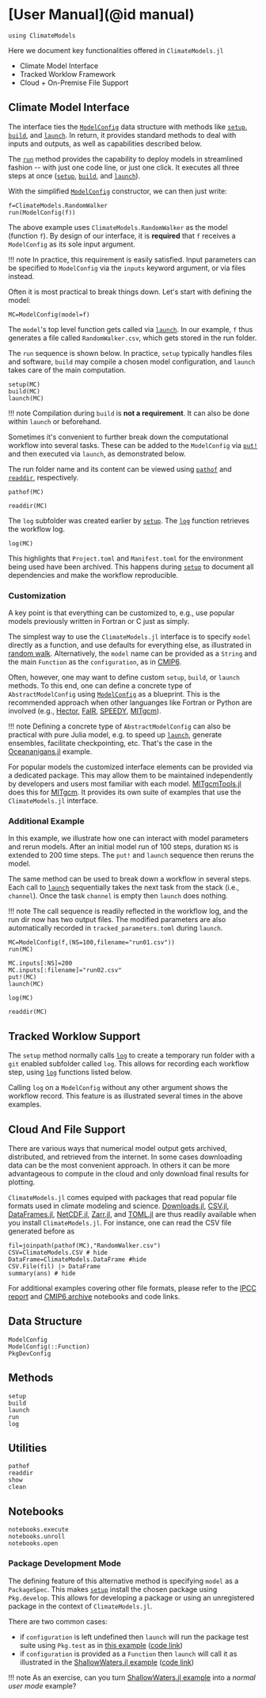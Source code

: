# [User Manual](@id manual)

```@setup main
using ClimateModels
```

Here we document key functionalities offered in `ClimateModels.jl`

- Climate Model Interface
- Tracked Worklow Framework
- Cloud + On-Premise File Support

## Climate Model Interface

The interface ties the [`ModelConfig`](@ref) data structure with methods like [`setup`](@ref), [`build`](@ref), and [`launch`](@ref). In return, it provides standard methods to deal with inputs and outputs, as well as capabilities described below. 

The [`run`](@ref) method provides the capability to deploy models in streamlined fashion -- with just one code line, or just one click. It executes all three steps at once ([`setup`](@ref), [`build`](@ref), and [`launch`](@ref)). 
 
With the simplified [`ModelConfig`](@ref) constructor, we can then just write:

```@example main
f=ClimateModels.RandomWalker
run(ModelConfig(f))
```

The above example uses `ClimateModels.RandomWalker` as the model (function `f`). By design of our interface, it is **required** that `f` receives a `ModelConfig` as its sole input argument. 

!!! note
    In practice, this requirement is easily satisfied. Input parameters can be specified to `ModelConfig` via the `inputs` keyword argument, or via files instead.

Often it is most practical to break things down. Let's start with defining the model:

```@example main
MC=ModelConfig(model=f)
```

The `model`'s top level function gets called via [`launch`](@ref). In our example, `f` thus generates a file called `RandomWalker.csv`, which gets stored in the run folder. 

The `run` sequence is shown below. In practice, `setup` typically handles files and software, `build` may compile a chosen model configuration, and `launch` takes care of the main computation. 

```@example main
setup(MC)
build(MC)
launch(MC)
```

!!! note 
    Compilation during `build` is **not a requirement**. It can also be done within `launch` or beforehand.

Sometimes it's convenient to further break down the computational workflow into several tasks. These can be added to the `ModelConfig` via [`put!`](@ref) and then executed via `launch`, as demonstrated below.

The run folder name and its content can be viewed using [`pathof`](@ref) and [`readdir`](@ref), respectively.

```@example main
pathof(MC)
```

```@example main
readdir(MC)
```

The `log` subfolder was created earlier by [`setup`](@ref). The [`log`](@ref) function retrieves the workflow log. 

```@example main
log(MC)
```

This highlights that `Project.toml` and `Manifest.toml` for the environment being used have been archived. This happens during [`setup`](@ref) to document all dependencies and make the workflow reproducible.

### Customization

A key point is that everything can be customized to, e.g., use popular models previously written in Fortran or C just as simply. 

The simplest way to use the `ClimateModels.jl` interface is to specify `model` directly as a function, and use defaults for everything else, as illustrated in [random walk](../examples/RandomWalker.html). Alternatively, the `model` name can be provided as a `String` and the main `Function` as the `configuration`, as in [CMIP6](../examples/CMIP6.html).

Often, however, one may want to define custom `setup`, `build`, or `launch` methods. To this end, one can define a concrete type of `AbstractModelConfig` using [`ModelConfig`](@ref) as a blueprint. This is the recommended approach when other languanges like Fortran or Python are involved (e.g., [Hector](../examples/Hector.html), [FaIR](../examples/FaIR.html), [SPEEDY](../examples/Speedy.html), [MITgcm](../examples/MITgcm.html)). 

!!! note
    Defining a concrete type of `AbstractModelConfig` can also be practical with pure Julia model, e.g. to speed up [`launch`](@ref), generate ensembles, facilitate checkpointing, etc. That's the case in the [Oceananigans.jl](../examples/Oceananigans.html) example.

For popular models the customized interface elements can be provided via a dedicated package. This may allow them to be maintained independently by developers and users most familiar with each model. [MITgcmTools.jl](https://github.com/gaelforget/MITgcmTools.jl) does this for [MITgcm](https://mitgcm.readthedocs.io/en/latest/). It provides its own suite of examples that use the `ClimateModels.jl` interface.

### Additional Example

In this example, we illustrate how one can interact with model parameters and rerun models. After an initial model run of 100 steps, duration `NS` is extended to 200 time steps. The `put!` and `launch` sequence then reruns the model. 

The same method can be used to break down a workflow in several steps. Each call to [`launch`](@ref) sequentially takes the next task from the stack (i.e., `channel`). Once the task `channel` is empty then `launch` does nothing.

!!! note
    The call sequence is readily reflected in the workflow log, and the run dir now has two output files. The modified parameters are also automatically recorded in `tracked_parameters.toml` during `launch`.

```@example main
MC=ModelConfig(f,(NS=100,filename="run01.csv"))
run(MC)

MC.inputs[:NS]=200
MC.inputs[:filename]="run02.csv"
put!(MC)
launch(MC)

log(MC)
```

```@example main
readdir(MC)
```

## Tracked Worklow Support

The `setup` method normally calls [`log`](@ref) to create a temporary run folder with a `git` enabled subfolder called `log`. This allows for recording each workflow step, using [`log`](@ref) functions listed below. 

Calling `log` on a `ModelConfig` without any other argument shows the workflow record. This feature is as illustrated several times in the above examples.

## Cloud And File Support

There are various ways that numerical model output gets archived, distributed, and retrieved from the internet. In some cases downloading data can be the most convenient approach. In others it can be more advantageous to compute in the cloud and only download final results for plotting. 

`ClimateModels.jl` comes equiped with packages that read popular file formats used in climate modeling and science. [Downloads.jl](https://github.com/JuliaLang/Downloads.jl), [CSV.jl](https://github.com/JuliaData/CSV.jl), [DataFrames.jl](https://github.com/JuliaData/DataFrames.jl), [NetCDF.jl](https://github.com/JuliaGeo/NetCDF.jl), [Zarr.jl](https://github.com/meggart/Zarr.jl), and [TOML.jl](https://github.com/JuliaLang/TOML.jl) are thus readily available when you install `ClimateModels.jl`. For instance, one can read the CSV file generated before as

```@example main
fil=joinpath(pathof(MC),"RandomWalker.csv")
CSV=ClimateModels.CSV # hide
DataFrame=ClimateModels.DataFrame #hide
CSV.File(fil) |> DataFrame
summary(ans) # hide
```

For additional examples covering other file formats, please refer to the [IPCC report](../examples/IPCC.html) and [CMIP6 archive](../examples/CMIP6.html) notebooks and code links.

## Data Structure

```@docs
ModelConfig
ModelConfig(::Function)
PkgDevConfig
```

## Methods

```@docs
setup
build
launch
run
log
```

## Utilities

```@docs
pathof
readdir
show
clean
```

## Notebooks

```@docs
notebooks.execute
notebooks.unroll
notebooks.open
```

### Package Development Mode

The defining feature of this alternative method is specifying `model` as a `PackageSpec`. This makes [`setup`](@ref) install the chosen package using `Pkg.develop`. This allows for developing a package or using an unregistered package in the context of `ClimateModels.jl`. 

There are two common cases: 

- if `configuration` is left undefined then `launch` will run the package test suite using `Pkg.test` as in [this example](../examples/defaults.html) ([code link](https://raw.githubusercontent.com/gaelforget/ClimateModels.jl/master/examples/defaults.jl))
- if `configuration` is provided as a `Function` then `launch` will call it as illustrated in the [ShallowWaters.jl example](../examples/ShallowWaters.html) ([code link](https://raw.githubusercontent.com/gaelforget/ClimateModels.jl/master/examples/ShallowWaters.jl))

!!! note 
    As an exercise, can you turn [ShallowWaters.jl example](../examples/ShallowWaters.html) into a _normal user mode_ example?
